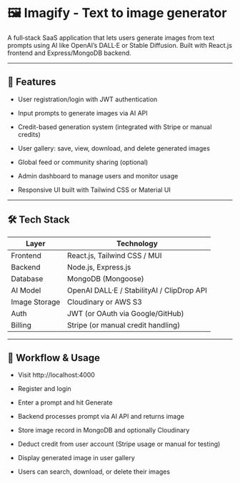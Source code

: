 # 🖼️ Imagify - Text to image generator


A full‑stack SaaS application that lets users generate images from text prompts using AI like OpenAI’s DALL·E or Stable Diffusion. Built with React.js frontend and Express/MongoDB backend.

---

## 🚀 Features 

- User registration/login with JWT authentication
 
- Input prompts to generate images via AI API
  
- Credit-based generation system (integrated with Stripe or manual credits)
  
- User gallery: save, view, download, and delete generated images
  
- Global feed or community sharing (optional)
  
- Admin dashboard to manage users and monitor usage
  
- Responsive UI built with Tailwind CSS or Material UI

---

## 🛠️ Tech Stack

| Layer         | Technology                                 |
|---------------|--------------------------------------------|
| Frontend      | React.js, Tailwind CSS / MUI               |
| Backend       | Node.js, Express.js                        |
| Database      | MongoDB (Mongoose)                         |
| AI Model      | OpenAI DALL·E / StabilityAI / ClipDrop API |
| Image Storage | Cloudinary or AWS S3                       |
| Auth          | JWT (or OAuth via Google/GitHub)           |
| Billing       | Stripe (or manual credit handling)         |

---

## 🔁 Workflow & Usage

- Visit http://localhost:4000

- Register and login

- Enter a prompt and hit Generate

- Backend processes prompt via AI API and returns image

- Store image record in MongoDB and optionally Cloudinary

- Deduct credit from user account (Stripe usage or manual for testing)

- Display generated image in user gallery

- Users can search, download, or delete their images
